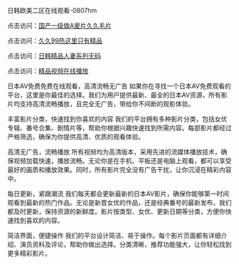 日韩欧美二区在线观看-0807hm

点击访问：<a href="https://bered.pages.dev/">国产一级做A爰片久久毛片</a>

点击访问：<a href="https://heiliaozj3tjd.pages.dev">久久99热这里只有精品</a>

点击访问：<a href="https://heiliaoxqkkct.pages.dev">日韩精品人妻系列无码</a>

点击访问：<a href="https://gsd-agv.pages.dev/">精品视频在线播放</a>


日本AV免费免费在线观看，高清流畅无广告
如果你在寻找一个日本AV免费观看的平台，这里是你最佳的选择。我们为用户提供最新、最全的日本AV资源，所有影片均支持高清流畅播放，且完全无广告，带给你不间断的观影体验。

丰富影片分类，快速找到你喜欢的内容
我们的平台拥有多种影片分类，包括女优专辑、番号合集、剧情片等，帮助你根据兴趣快速找到所需内容。每部影片都经过严格筛选，确保为你提供高清、优质的观看体验。

高清无广告，流畅播放
所有视频均为高清版本，采用先进的流媒体播放技术，确保视频加载快速，播放流畅。无论你是在手机、平板还是电脑上观看，都可以享受最好的画质和播放效果。同时，所有影片完全没有广告干扰，让你沉浸在精彩内容中。

每日更新，紧跟潮流
我们每天都会更新最新的日本AV影片，确保你能够第一时间观看到最新的热门作品。无论是新晋女优的作品，还是经典番号的最新发布，我们都及时更新，保持资源的新鲜度。影片按类型、女优、更新日期等分类，方便你快速找到喜欢的内容。

简洁界面，便捷操作
我们的平台设计简洁、易于操作。每个影片页面都有详细介绍、演员资料及评论，帮助你做出选择。分类清晰，推荐功能强大，让你轻松找到更多精彩影片。


<span style="display:none;">[Canonical link](https://github.com/hdd452/257888 ）</span>
